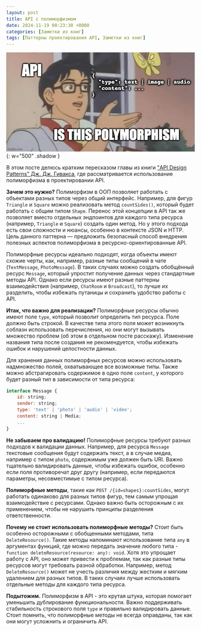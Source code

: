 ```yaml
---
layout: post
title: API с полиморфизмом
date: 2024-11-19 00:23:30 +0000
categories: [Заметки из книг]
tags: [Паттерны проектирования API, Заметки из книг]
---
```


![](assets/img/memes/api-polymorphism.jpg){: w="500" .shadow }

В этом посте делюсь кратким пересказом главы из книги ["API Design Patterns" Дж. Дж. Гивакса](https://www.oreilly.com/library/view/api-design-patterns/9781617295850/), где рассматривается использование полиморфизма в проектировании API.

**Зачем это нужно?**  Полиморфизм в ООП позволяет работать с объектами разных типов через общий интерфейс. Например, для фигур `Triangle` и `Square` можно реализовать метод `countSides()`, который будет работать с общим типом `Shape`. Перенос этой концепции в API так же позволяет вместо отдельных эндпоинтов для каждого типа ресурса (например, `Triangle` и `Square`) создать один метод. Но у этого подхода есть свои сложности и нюансы, особенно в контексте JSON и HTTP. Цель данного паттерна — предложить безопасный способ внедрения полезных аспектов полиморфизма в ресурсно-ориентированные API.

Полиморфные ресурсы идеально подходят, когда объекты имеют схожие черты, как, например, разные типы сообщений в чате (`TextMessage`, `PhotoMessage`). В таких случаях можно создать обобщённый ресурс `Message`, который упростит получение данных через стандартные методы API. Однако если ресурсы имеют разные паттерны взаимодействия (например, `ChatRoom` и `Broadcast`), то лучше их разделить, чтобы избежать путаницы и сохранить удобство работы с API.

**Итак, что важно для реализации?** Полиморфные ресурсы обычно имеют поле `type`, который позволит определить тип ресурса. Поле должно быть строкой. В качестве типа этого поля может возникнуть соблазн использовать перечисления, но они могут вызывать множество проблем (об этом в отдельном посте расскажу). Изменение названия типа после создания не рекомендуется, чтобы избежать ошибок и нарушений целостности данных.

Для хранения данных полиморфных ресурсов можно использовать надмножество полей, охватывающее все возможные типы. Также можно абстрагировать содержимое в одно поле `content`, у которого будет разный тип в зависимости от типа ресурса:

```js
interface Message {
    id: string;
    sender: string;
    type: 'text' | 'photo' | 'audio' | 'video';
    content: string | Media;
    ...
}
```

**Не забываем про валидацию!** Полиморфные ресурсы требуют разных подходов к валидации данных. Например, для ресурса `Message` текстовые сообщения будут содержать текст, а в случае медиа, например с типом `photo`, содержимым уже должен быть URI. Важно тщательно валидировать данные, чтобы избежать ошибок, особенно если поля противоречат друг другу (например, если передаются параметры, несовместимые с типом ресурса).

**Полиморфные методы**, такие как `POST /{id=shapes}:countSides`, могут работать одинаково для разных типов фигур, тем самым упрощая взаимодействие с ресурсами. Однако важно быть осторожным с их применением, чтобы не нарушить принципы разделения ответственности.

**Почему не стоит использовать полиморфные методы?** Стоит быть особенно осторожными с обобщенными методами, типа `DeleteResource()`. Такие методы напоминают использование типа `any` в аргументах функций, где можно передать значение любого типа - `function deleteResource(resource: any): void`. Хотя это упрощает работу с API, оно может привести к проблемам, так как разные типы ресурсов могут требовать разной обработки. Например, метод `DeleteResource()` может не учесть различия между жестким и мягким удалением для разных типов. В таких случаях лучше использовать отдельные методы для каждого типа ресурса.

**Подытожим.** Полиморфизм в API - это крутая штука, которая помогает уменьшить дублирование функциональности. Важно поддерживать стабильность строкового поля `type` и правильно валидировать данные. Стоит помнить, что полиморфные методы не всегда оправданы, так как они могут усложнить и ограничить API.
